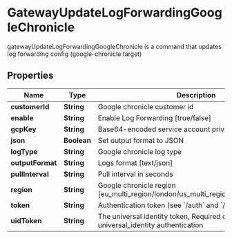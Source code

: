 

# GatewayUpdateLogForwardingGoogleChronicle

gatewayUpdateLogForwardingGoogleChronicle is a command that updates log forwarding config (google-chronicle target)

## Properties

| Name | Type | Description | Notes |
|------------ | ------------- | ------------- | -------------|
|**customerId** | **String** | Google chronicle customer id |  [optional] |
|**enable** | **String** | Enable Log Forwarding [true/false] |  [optional] |
|**gcpKey** | **String** | Base64-encoded service account private key text |  [optional] |
|**json** | **Boolean** | Set output format to JSON |  [optional] |
|**logType** | **String** | Google chronicle log type |  [optional] |
|**outputFormat** | **String** | Logs format [text/json] |  [optional] |
|**pullInterval** | **String** | Pull interval in seconds |  [optional] |
|**region** | **String** | Google chronicle region [eu_multi_region/london/us_multi_region/singapore/tel_aviv] |  [optional] |
|**token** | **String** | Authentication token (see &#x60;/auth&#x60; and &#x60;/configure&#x60;) |  [optional] |
|**uidToken** | **String** | The universal identity token, Required only for universal_identity authentication |  [optional] |



